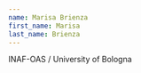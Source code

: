 ```yaml
---
name: Marisa Brienza
first_name: Marisa
last_name: Brienza
---
```


INAF-OAS / University of Bologna